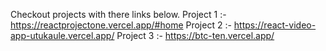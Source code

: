 Checkout projects with there links below.
Project 1 :- https://reactprojectone.vercel.app/#home
Project 2 :- https://react-video-app-utukaule.vercel.app/
Project 3 :- https://btc-ten.vercel.app/
